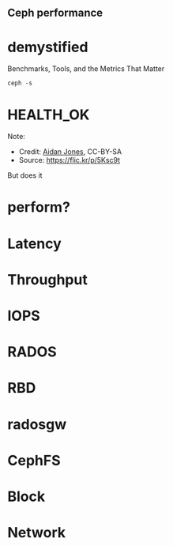 ## Ceph performance
# demystified
Benchmarks, Tools, and the Metrics That Matter


<!-- .slide: data-background="https://farm4.staticflickr.com/3113/3117146807_578f059d67_b_d.jpg" -->
`ceph -s`
# HEALTH_OK
Note:
- Credit: [Aidan Jones](https://www.flickr.com/photos/aidan_jones/), CC-BY-SA
- Source: https://flic.kr/p/5Ksc9t


But does it
# perform?


# Latency


# Throughput


# IOPS


# RADOS


# RBD


# radosgw


# CephFS


# Block


# Network
